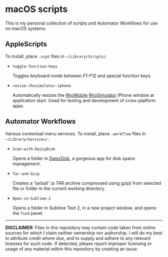 # macOS scripts
This is my personal collection of scripts and Automator Workflows for use on macOS systems.

## AppleScripts
To install, place `.scpt` files in `~/Library/Scripts/`.

- `toggle-function-keys`

    Toggles keyboard mode between *F1-F12* and special function keys.
- `resize-rhosimulator-iphone`

    Automatically resizes the [RhoMobile](http://rhomobile.com/) [RhoSimulator](http://docs.rhomobile.com/en/2.2.0/rhodes/simulator) iPhone window at application start. Used for testing and development of cross-platform apps.

## Automator Workflows
Various contextual menu services. To install, place `.workflow` files in `~/Library/Services/`.

- `Scan-with-DaisyDisk`

    Opens a folder in [DaisyDisk](http://www.daisydiskapp.com/), a gorgeous app for disk space management.
- `Tar-and-Gzip`

    Creates a 'tarball' (a TAR archive compressed using gzip) from selected file or folder in the current working directory.
    
- `Open-in-Sublime-2`

    Opens a folder in Sublime Text 2, in a new project window, and opens the `find` panel.


---
**DISCLAIMER:** Files in this repository may contain code taken from online sources for which I claim neither ownership nor authorship. I will do my best to attribute credit where due, and to supply and adhere to any relevant licenses for such code. If detected, please report improper licensing or usage of any material within this repository by creating an issue.
